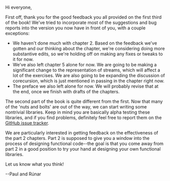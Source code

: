 Hi everyone,

First off, thank you for the good feedback you all provided on the first third of the book! We've tried to incorporate most of the suggestions and bug reports into the version you now have in front of you, with a couple exceptions:

* We haven't done much with chapter 2. Based on the feedback we've gotten and our thinking about the chapter, we're considering doing more substantive edits, so we're holding off on making any fixes or tweaks to it for now.
* We've also left chapter 5 alone for now. We are going to be making a significant change to the representation of streams, which will affect a lot of the exercises. We are also going to be expanding the discussion of corecursion, which is just mentioned in passing in the chapter right now. 
* The preface we also left alone for now. We will probably revise that at the end, once we finish with drafts of the chapters.  

The second part of the book is quite different from the first. Now that many of the 'nuts and bolts' are out of the way, we can start writing some nontrivial libraries. Keep in mind you are basically alpha testing these libraries, and if you find problems, definitely feel free to report them on the [GitHub issue tracker](https://github.com/pchiusano/fpinscala-exercises/issues).

We are particularly interested in getting feedback on the effectiveness of the part 2 chapters. Part 2 is supposed to give you a window into the process of designing functional code--the goal is that you come away from part 2 in a good position to try your hand at designing your own functional libraries.

Let us know what you think!

--Paul and Rúnar

